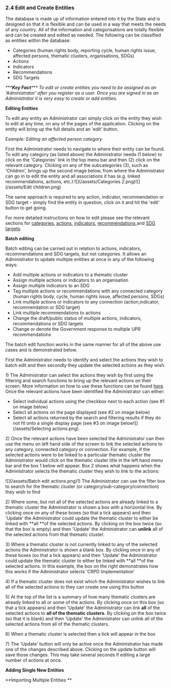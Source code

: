 ### 2.4 Edit and Create Entities

The database is made up of information entered into it by the State and is designed so that it is flexible and can be used in a way that meets the needs of any country. All of the information and categorisations are totally flexible and can be created and edited as needed. The following can be classified as entities within the database:

* Categories \(human rights body, reporting cycle, human rights issue, affected persons, thematic clusters, organisations, SDGs\)
* Actions
* Indicators
* Recommendations
* SDG Targets

_\*\*\***Key Fact**\*\*\* To edit or create entities you need to be assigned as an 'Administrator' after you register as a user. Once you are signed in as an Administrator it is very easy to create or add entities._

**Editing Entities**

To edit any entity an Administrator can simply click on the entity they wish to edit at any time, on any of the pages of the application. Clicking on the entity will bring up the full details and an 'edit' button.

_Example: Editing an affected person category_

First the Administrator needs to navigate to where their entity can be found. To edit any category \(as listed above\) the Administrator needs \(1 below\) to click on the 'Categories' link in the top menu bar and then \(2\) click on the relevant category. Clicking on any of the subcategories \(3\), such as 'Children', brings up the second image below, from where the Administrator can go in to edit the entity and all associations it has \(e.g. linked recommendations, actions, etc.\):![](/assets/Categories 2.png)![](/assets/Edit children.png)

The same approach is required to any action, indicator, recommendation or SDG target - simply find the entity in question, click on it and hit the 'edit' button to get going.

For more detailed instructions on how to edit please see the relevant sections for [categories](/visitors/categories.md), [actions](/users/actions.md), [indicators](/users/indicators.md), [recommendations ](/visitors/recommendations.md)and [SDG targets](/visitors/sdg-targets.md).

**Batch editing**

Batch editing can be carried out in relation to actions, indicators, recommendations and SDG targets, but not categories. It allows an Administrator to update multiple entities at once in any of the following ways:

* Add multiple actions or indicators to a thematic cluster
* Assign multiple actions or indicators to an organisation
* Assign multiple indicators to an SDG
* Tag multiple actions or recommendations with any connected category \(human rights body, cycle, human rights issue, affected persons, SDGs\)
* Link multiple actions or indicators to any connection \(action,indicator, recommendation or SDG target\)
* Link multiple recommendations to actions
* Change the draft/public status of multiple actions, indicators, recommendations or SDG targets
* Change or denote the Government response to multiple UPR recommendations

The batch edit function works in the same manner for all of the above use cases and is demonstrated below.

First the Administrator needs to identify and select the actions they wish to batch edit and then secondly they update the selected actions as they wish.

1\) The Administrator can select the actions they wish by first using the filtering and search functions to bring up the relevant actions on their screen. More information on how to use these functions can be found [here](/visitors/actions.md). Once the relevant actions have been identified the Administrator can either:

* Select individual actions using the checkbox next to each action \(see \#1 on image below\)
* Select all actions on the page displayed \(see \#2 on image below\)
* Select all actions returned by the search and filtering results if they do not fit onto a single display page \(see \#3 on image below![](/assets/Selecting actions.png)

2\) Once the relevant actions have been selected the Administrator can then use the menu on left hand side of the screen to link the selected actions to any category, connected category or connection. For example, if the selected actions were to be linked to a particular thematic cluster the Administrator would click on the thematic cluster title in the left hand menu bar and the box 1 below will appear. Box 2 shows what happens when the Administrator selects the thematic cluster they wish to link to the actions:

![](/assets/Batch edit actions.png)1\) The Administrator can use the filter box to search for the thematic cluster \(or category/sub-category/connection\) they wish to find

2\) Where some, but not all of the selected actions are already linked to a thematic cluster the Administrator is shown a box with a horizontal line. By clicking once on any of these boxes \(so that a tick appears\) and then 'Update' the Administrator could update the thematic cluster to either be linked with **all **of the selected actions. By clicking on the box twice \(so that the box is empty\) and then 'Update' the Administrator can **unlink** all of the selected actions from that thematic cluster.

3\) Where a thematic cluster is not currently linked to any of the selected actions the Administrator is shown a blank box. By clicking once in any of these boxes \(so that a tick appears\) and then 'Update' the Administrator could update the thematic cluster to either be linked with **all **of the selected actions. In this example, the box on the right demonstrates how this works if the Administrator selects 'CRPD Implementation'

4\) If a thematic cluster does not exist which the Administrator wishes to link all of the selected actions to they can create one using this button

5\) At the top of the list is a summary of how many thematic clusters are already linked to all or some of the actions. By clicking once on this box \(so that a tick appears\) and then 'Update' the Administrator can link **all** of the selected actions to **all **of the thematic clusters**.** By clicking on the box twice \(so that it is blank\) and then 'Update' the Administrator can unlink all of the selected actions from all of the thematic clusters.

6\) When a thematic cluster is selected then a tick will appear in the box

7\) The 'Update' button will only be active once the Administrator has made one of the changes described above. Clicking on the update button will save those changes. This may take several seconds if editing a large number of actions at once.

**Adding Single New Entities**

**Importing Multiple Entities **

